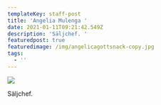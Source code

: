 ```yaml
---
templateKey: staff-post
title: 'Angelia Mulenga '
date: 2021-01-11T09:21:42.549Z
description: 'Säljchef. '
featuredpost: true
featuredimage: /img/angelicagottsnack-copy.jpg
tags:
  - ''
---
```

![](/img/angelicagottsnack-copy.jpg)

Säljchef.
